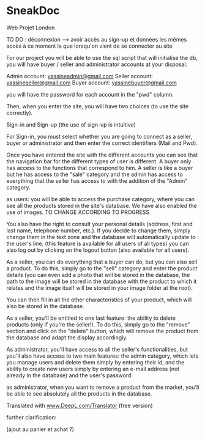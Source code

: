 # SneakDoc
 Web Projet London

TO DO : déconnexion --> avoir accès au sign-up et données les mêmes accès à ce moment la que lorsqu'on vient de se connecter au site

For our project you will be able to use the sql script that will initialise the db, you will have buyer / seller and administrator accounts at your disposal. 

Admin account: yassineadmin@gmail.com
Seller account: yassineseller@gmail.com
Buyer account: yassinebuyer@gmail.com

you will have the password for each account in the "pwd" column. 

Then, when you enter the site, you will have two choices (to use the site correctly). 

Sign-in and Sign-up (the use of sign-up is intuitive)

For Sign-in, you must select whether you are going to connect as a seller, buyer or administrator and then enter the correct identifiers (Mail and Pwd).

Once you have entered the site with the different accounts you can see that the navigation bar for the different types of user is different. A buyer only has access to the functions that correspond to him. A seller is like a buyer but he has access to the "sale" category and the admin has access to everything that the seller has access to with the addition of the "Admin" category.

as users: you will be able to access the purchase category, where you can see all the products stored in the site's database. We have also enabled the use of images. TO CHANGE ACCORDING TO PROGRESS

You also have the right to consult your personal details (address, first and last name, telephone number, etc.). If you decide to change them, simply change them in the text zone and the database will automatically update to the user's line. (this feature is available for all users of all types)
you can also log out by clicking on the logout button (also available for all users).

As a seller, you can do everything that a buyer can do, but you can also sell a product. To do this, simply go to the "sell" category and enter the product details (you can even add a photo that will be stored in the database, the path to the image will be stored in the database with the product to which it relates and the image itself will be stored in your image folder at the root).

You can then fill in all the other characteristics of your product, which will also be stored in the database. 

As a seller, you'll be entitled to one last feature: the ability to delete products (only if you're the seller!). To do this, simply go to the "remove" section and click on the "delete" button, which will remove the product from the database and adapt the display accordingly. 

As administrator, you'll have access to all the seller's functionalities, but you'll also have access to two main features: the admin category, which lets you manage users and delete them simply by entering their id, and the ability to create new users simply by entering an e-mail address (not already in the database) and the user's password.

as administrator, when you want to remove a product from the market, you'll be able to see absolutely all the products in the database.

Translated with www.DeepL.com/Translator (free version)

further clarification: 

 (ajout au panier et achat ?)